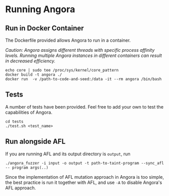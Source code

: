 # Running Angora

## Run in Docker Container 

The Dockerfile provided allows Angora to run in a container.

*Caution: Angora assigns different threads with specific process affinity levels.
Running multiple Angora instances in different containers can result in decreased
efficiency.*

```
echo core | sudo tee /proc/sys/kernel/core_pattern
docker build -t angora ./
docker run  -v /path-to-code-and-seed:/data -it --rm angora /bin/bash
```


## Tests

A number of tests have been provided. Feel free to add your own to test the 
capabilities of Angora.

```
cd tests
./test.sh <test_name>
```

## Run alongside AFL

If you are running AFL and its output directory is `output`, run
```
./angora_fuzzer -i input -o output -t path-to-taint-program --sync_afl -- program args(..)
```

Since the implementation of AFL mutation approach in Angora is too simple, the best practice is run it together with AFL, and use `-A` to disable Angora's AFL approach.
